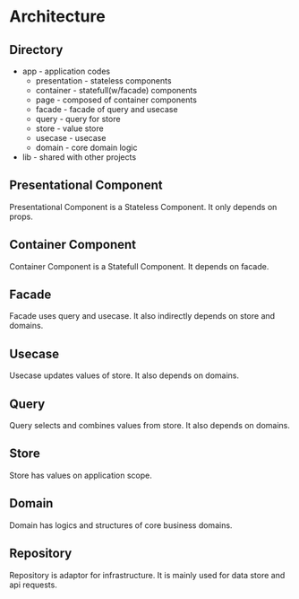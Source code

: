 # Architecture

## Directory

- app - application codes
  - presentation - stateless components
  - container - statefull(w/facade) components
  - page - composed of container components
  - facade - facade of query and usecase
  - query - query for store
  - store - value store
  - usecase - usecase
  - domain - core domain logic
- lib - shared with other projects

## Presentational Component

Presentational Component is a Stateless Component.
It only depends on props.

## Container Component

Container Component is a Statefull Component.
It depends on facade.

## Facade

Facade uses query and usecase.
It also indirectly depends on store and domains.

## Usecase

Usecase updates values of store.
It also depends on domains.

## Query

Query selects and combines values from store.
It also depends on domains.

## Store

Store has values on application scope.

## Domain

Domain has logics and structures of core business domains.

## Repository

Repository is adaptor for infrastructure.
It is mainly used for data store and api requests.
